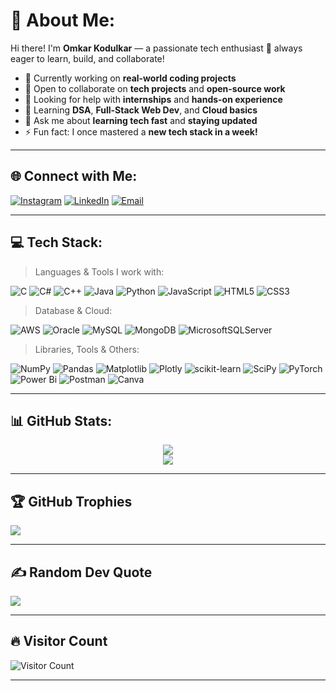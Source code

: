 # 💫 About Me:
Hi there! I'm **Omkar Kodulkar** — a passionate tech enthusiast 🚀 always eager to learn, build, and collaborate!

- 🔭 Currently working on **real-world coding projects**  
- 👯 Open to collaborate on **tech projects** and **open-source work**  
- 🤝 Looking for help with **internships** and **hands-on experience**  
- 🌱 Learning **DSA**, **Full-Stack Web Dev**, and **Cloud basics**  
- 💬 Ask me about **learning tech fast** and **staying updated**  
- ⚡ Fun fact: I once mastered a **new tech stack in a week!**

---

## 🌐 Connect with Me:
[![Instagram](https://img.shields.io/badge/Instagram-%23E4405F.svg?logo=Instagram&logoColor=white)](https://instagram.com/ig_omkar_01) 
[![LinkedIn](https://img.shields.io/badge/LinkedIn-%230077B5.svg?logo=linkedin&logoColor=white)](https://linkedin.com/in/omkarkodulkar) 
[![Email](https://img.shields.io/badge/Email-D14836?logo=gmail&logoColor=white)](mailto:kodulkaromkar@gmail.com) 

---

## 💻 Tech Stack:
> Languages & Tools I work with:

![C](https://img.shields.io/badge/c-%2300599C.svg?style=for-the-badge&logo=c&logoColor=white) 
![C#](https://img.shields.io/badge/c%23-%23239120.svg?style=for-the-badge&logo=csharp&logoColor=white) 
![C++](https://img.shields.io/badge/c++-%2300599C.svg?style=for-the-badge&logo=c%2B%2B&logoColor=white) 
![Java](https://img.shields.io/badge/java-%23ED8B00.svg?style=for-the-badge&logo=openjdk&logoColor=white) 
![Python](https://img.shields.io/badge/python-3670A0?style=for-the-badge&logo=python&logoColor=ffdd54) 
![JavaScript](https://img.shields.io/badge/javascript-%23323330.svg?style=for-the-badge&logo=javascript&logoColor=%23F7DF1E) 
![HTML5](https://img.shields.io/badge/html5-%23E34F26.svg?style=for-the-badge&logo=html5&logoColor=white) 
![CSS3](https://img.shields.io/badge/css3-%231572B6.svg?style=for-the-badge&logo=css3&logoColor=white) 

> Database & Cloud:

![AWS](https://img.shields.io/badge/AWS-%23FF9900.svg?style=for-the-badge&logo=amazon-aws&logoColor=white) 
![Oracle](https://img.shields.io/badge/Oracle-F80000?style=for-the-badge&logo=oracle&logoColor=white) 
![MySQL](https://img.shields.io/badge/mysql-4479A1.svg?style=for-the-badge&logo=mysql&logoColor=white) 
![MongoDB](https://img.shields.io/badge/MongoDB-%234ea94b.svg?style=for-the-badge&logo=mongodb&logoColor=white) 
![MicrosoftSQLServer](https://img.shields.io/badge/Microsoft%20SQL%20Server-CC2927?style=for-the-badge&logo=microsoft%20sql%20server&logoColor=white) 
 
> Libraries, Tools & Others:

![NumPy](https://img.shields.io/badge/numpy-%23013243.svg?style=for-the-badge&logo=numpy&logoColor=white) 
![Pandas](https://img.shields.io/badge/pandas-%23150458.svg?style=for-the-badge&logo=pandas&logoColor=white) 
![Matplotlib](https://img.shields.io/badge/Matplotlib-%23ffffff.svg?style=for-the-badge&logo=Matplotlib&logoColor=black) 
![Plotly](https://img.shields.io/badge/Plotly-%233F4F75.svg?style=for-the-badge&logo=plotly&logoColor=white) 
![scikit-learn](https://img.shields.io/badge/scikit--learn-%23F7931E.svg?style=for-the-badge&logo=scikit-learn&logoColor=white) 
![SciPy](https://img.shields.io/badge/SciPy-%230C55A5.svg?style=for-the-badge&logo=scipy&logoColor=%white) 
![PyTorch](https://img.shields.io/badge/PyTorch-%23EE4C2C.svg?style=for-the-badge&logo=PyTorch&logoColor=white) 
![Power Bi](https://img.shields.io/badge/power_bi-F2C811?style=for-the-badge&logo=powerbi&logoColor=black) 
![Postman](https://img.shields.io/badge/Postman-FF6C37?style=for-the-badge&logo=postman&logoColor=white) 
![Canva](https://img.shields.io/badge/Canva-%2300C4CC.svg?style=for-the-badge&logo=Canva&logoColor=white) 

---

## 📊 GitHub Stats:
<div align="center">
  
<!-- ![](https://github-readme-stats.vercel.app/api?username=Omkar-0107&theme=dark&hide_border=false&include_all_commits=true&count_private=true) --> 
![](https://nirzak-streak-stats.vercel.app/?user=Omkar-0107&theme=dark&hide_border=false)  
![](https://github-readme-stats.vercel.app/api/top-langs/?username=Omkar-0107&theme=dark&hide_border=false&include_all_commits=true&count_private=false&layout=compact)

</div>

---

## 🏆 GitHub Trophies
![](https://github-profile-trophy.vercel.app/?username=Omkar-0107&theme=radical&no-frame=false&no-bg=false&margin-w=4)

---

## ✍️ Random Dev Quote
![](https://quotes-github-readme.vercel.app/api?type=horizontal&theme=radical)

---

## 🔥 Visitor Count
![Visitor Count](https://komarev.com/ghpvc/?username=Omkar-0107&label=Profile%20views&color=0e75b6&style=for-the-badge)

---
<!--

## 🚀 My Projects:

### [Project 1](https://github.com/Omkar-0107/project1)
A short description of what the project is and what technologies were used.

### [Project 2](https://github.com/Omkar-0107/project2)
Another description with technologies, tools used, and why this project is interesting!

-->



